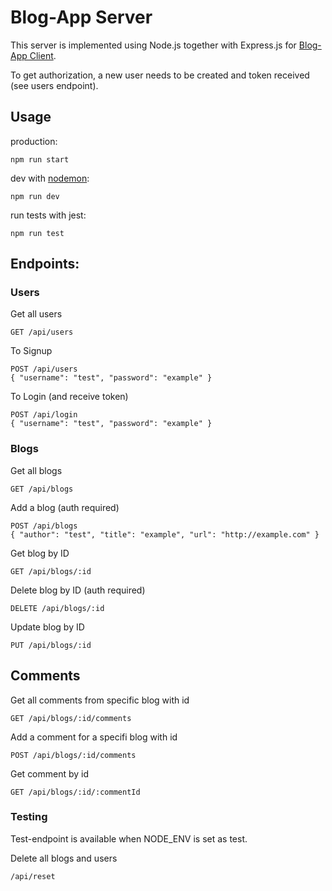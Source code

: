 # Blog-App Server

This server is implemented using Node.js together with Express.js for [Blog-App Client](/BlogApp/blogappclient).

To get authorization, a new user needs to be created and token received (see users endpoint).

## Usage

production:
```
npm run start
```
dev with [nodemon](https://www.npmjs.com/package/nodemon):
```
npm run dev
```
run tests with jest:

```
npm run test
```


## Endpoints:

### Users

Get all users

```
GET /api/users
```

To Signup

```
POST /api/users
{ "username": "test", "password": "example" }
```

To Login (and receive token)

```
POST /api/login
{ "username": "test", "password": "example" }
```

### Blogs

Get all blogs
```
GET /api/blogs
```

Add a blog (auth required)
```
POST /api/blogs
{ "author": "test", "title": "example", "url": "http://example.com" }
```

Get blog by ID

```
GET /api/blogs/:id
```

Delete blog by ID (auth required)

```
DELETE /api/blogs/:id
```

Update blog by ID

```
PUT /api/blogs/:id
```

## Comments

Get all comments from specific blog with id
```
GET /api/blogs/:id/comments
```

Add a comment for a specifi blog with id

```
POST /api/blogs/:id/comments
```

Get comment by id

```
GET /api/blogs/:id/:commentId
```

### Testing

Test-endpoint is available when NODE_ENV is set as test.

Delete all blogs and users
```
/api/reset
```
